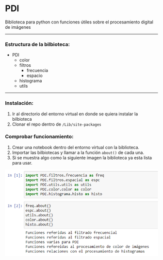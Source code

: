 # PDI
 Biblioteca para python con funciones útiles sobre el procesamiento digital de imágenes

---

### Estructura de la bilbioteca:
- PDI
  - color
  - filtros
     - frecuencia
     - espacio
  - histograma
  - utils

---

### Instalación:

1. Ir al directorio del entorno virtual en donde se quiera instalar la bilbioteca
2. Clonar el repo dentro de `/Lib/site-packages`

### Comprobar funcionamiento:

1. Crear una notebook dentro del entorno virtual con la biblioteca.
2. Importar las bilbiotecas y llamar a la función `about()` de cada una.
3. Si se muestra algo como la siguiente imagen la biblioteca ya esta lista para usar.

![ejemplo_biblioteca](/imgs/ejemplo_biblioteca.PNG)
